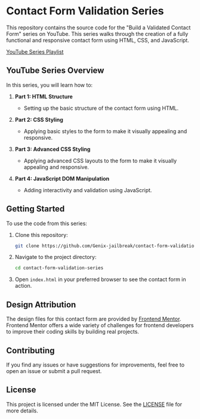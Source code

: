 # Contact Form Validation Series

This repository contains the source code for the "Build a Validated Contact Form" series on YouTube. This series walks through the creation of a fully functional and responsive contact form using HTML, CSS, and JavaScript.

[YouTube Series Playlist](https://youtube.com/playlist?list=PL3EZbNoASMknjvxD448J_hbe5Gxxkhjkr&si=QKLPuaW4NCjwDzTZ)

## YouTube Series Overview

In this series, you will learn how to:

1. **Part 1: HTML Structure**  
   - Setting up the basic structure of the contact form using HTML.

2. **Part 2: CSS Styling**  
   - Applying basic styles to the form to make it visually appealing and responsive.
  
3. **Part 3: Advanced CSS Styling**  
   - Applying advanced CSS layouts to the form to make it visually appealing and responsive.

4. **Part 4: JavaScript DOM Manipulation**  
   - Adding interactivity and validation using JavaScript.

<!-- 4. **Part 4: Responsive Design**  
   - Ensuring the contact form works well on different screen sizes. -->

## Getting Started

To use the code from this series:

1. Clone this repository:
   ```bash
   git clone https://github.com/Genix-jailbreak/contact-form-validation-series
   ```
2. Navigate to the project directory:
   ```bash
   cd contact-form-validation-series
   ```
3. Open `index.html` in your preferred browser to see the contact form in action.

## Design Attribution

The design files for this contact form are provided by [Frontend Mentor](https://www.frontendmentor.io/challenges/contact-form--G-hYlqKJj/hub). Frontend Mentor offers a wide variety of challenges for frontend developers to improve their coding skills by building real projects.

## Contributing

If you find any issues or have suggestions for improvements, feel free to open an issue or submit a pull request.

## License

This project is licensed under the MIT License. See the [LICENSE](LICENSE) file for more details.
